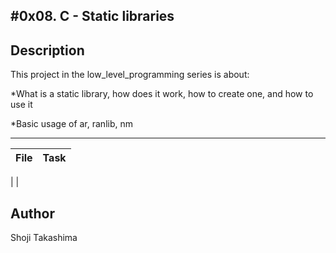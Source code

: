 #0x08. C - Static libraries
---
## Description

This project in the low_level_programming series is about:

*What is a static library, how does it work, how to create one, and how to use it

*Basic usage of ar, ranlib, nm

---
File|Task
---|---
 | 
 | 

## Author
 Shoji Takashima
